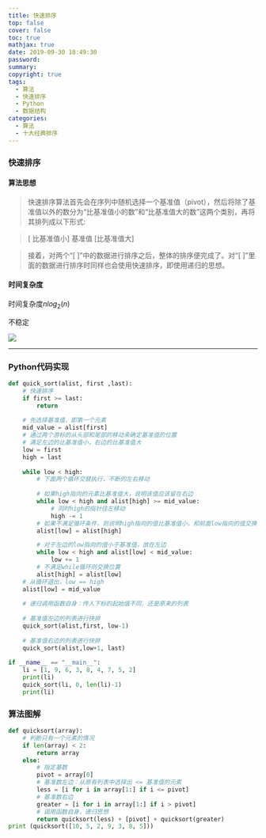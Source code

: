 ```yaml
---
title: 快速排序
top: false
cover: false
toc: true
mathjax: true
date: 2019-09-30 18:49:30
password:
summary:
copyright: true
tags:
  - 算法
  - 快速排序
  - Python
  - 数据结构
categories:
  - 算法
  - 十大经典排序
---
```




### 快速排序



#### 算法思想
>快速排序算法首先会在序列中随机选择一个基准值（pivot），然后将除了基准值以外的数分为“比基准值小的数”和“比基准值大的数”这两个类别，再将其排列成以下形式:

>[ 比基准值小] 基准值 [比基准值大]

>接着，对两个“[ ]”中的数据进行排序之后，整体的排序便完成了。对“[ ]”里面的数据进行排序时同样也会使用快速排序，即使用递归的思想。


#### 时间复杂度
时间复杂度$nlog_2(n)$

不稳定



![](https://s2.ax1x.com/2019/09/30/ut8Uwn.gif)

<!--MORE-->

-----

### Python代码实现

```python
def quick_sort(alist, first ,last):
    # 快速排序 
    if first >= last:
        return
    
    # 先选择基准值，即第一个元素
    mid_value = alist[first]
    # 通过两个游标的从头部和尾部的移动来确定基准值的位置
    # 满足左边的比基准值小，右边的比基准值大
    low = first
    high = last
    
    while low < high:
        # 下面两个循环交替执行，不断的左右移动
        
        # 如果high指向的元素比基准值大，说明该值应该留在右边
        while low < high and alist[high] >= mid_value:
            # 同时high的指针往左移动
            high -= 1
        # 如果不满足循环条件，则说明high指向的值比基准值小，和前面low指向的值交换位置
        alist[low] = alist[high]

        # 对于左边的low指向的值小于基准值，放在左边
        while low < high and alist[low] < mid_value:
            low += 1
        # 不满足while循环则交换位置
        alist[high] = alist[low]
    # 从循环退出，low == high
    alist[low] = mid_value
    
    # 递归调用函数自身：传入下标的起始值不同，还是原来的列表
    
    # 基准值左边的列表进行快排
    quick_sort(alist,first, low-1)
    
    # 基准值右边的列表进行快排
    quick_sort(alist,low+1, last)
    
if __name__ == "__main__":
    li = [1, 9, 6, 3, 8, 4, 7, 5, 2]
    print(li)
    quick_sort(li, 0, len(li)-1)
    print(li)
```

### 算法图解



```python
def quicksort(array):
    # 判断只有一个元素的情况
    if len(array) < 2:
        return array
    else:
        # 指定基数
        pivot = array[0]
        # 基准数左边：从原有列表中选择出 <= 基准值的元素
        less = [i for i in array[1:] if i <= pivot]
        # 基准数右边
        greater = [i for i in array[1:] if i > pivot]
        # 调用函数自身，递归思想
        return quicksort(less) + [pivot] + quicksort(greater)
print (quicksort([10, 5, 2, 9, 3, 8, 5]))
```
